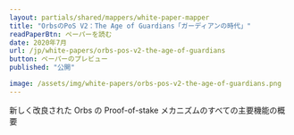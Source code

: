 ```yaml
---
layout: partials/shared/mappers/white-paper-mapper
title: "OrbsのPoS V2：The Age of Guardians「ガーディアンの時代」"
readPaperBtn: ペーパーを読む
date: 2020年7月
url: /jp/white-papers/orbs-pos-v2-the-age-of-guardians
button: ペーパーのプレビュー
published: "公開"

image: /assets/img/white-papers/orbs-pos-v2-the-age-of-guardians.png
---
```


新しく改良された Orbs の Proof-of-stake メカニズムのすべての主要機能の概要
